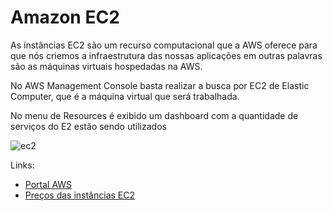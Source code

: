 # Amazon EC2 

As instâncias EC2 são um recurso computacional que a AWS oferece para que nós criemos a infraestrutura das nossas aplicações em outras palavras são as máquinas virtuais hospedadas na AWS.

No AWS Management Console basta realizar a busca por EC2 de Elastic Computer, que é a máquina virtual que será trabalhada.

No menu de Resources é exibido um dashboard com a quantidade de serviços do E2 estão sendo utilizados

![ec2](https://user-images.githubusercontent.com/34458509/143723410-a0db365d-1e75-422f-abf5-eae64c822c9e.png)

Links:
- [Portal AWS](https://aws.amazon.com/)
- [Preços das instâncias EC2](https://aws.amazon.com/pt/ec2/pricing/on-demand/)
